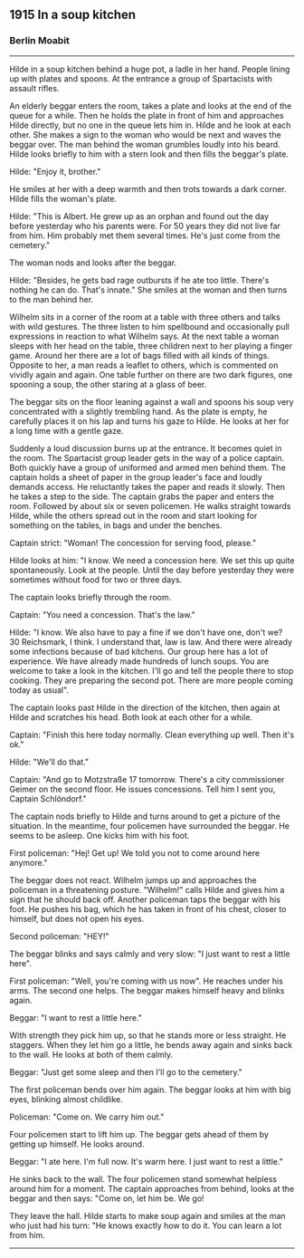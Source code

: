 ## **1915** In a soup kitchen 

### Berlin Moabit
____
Hilde in a soup kitchen behind a huge pot, a ladle in her hand.
People lining up with plates and spoons.
At the entrance a group of Spartacists with assault rifles.

An elderly beggar enters the room, takes a plate and looks at the end of the queue for a while.
Then he holds the plate in front of him and approaches Hilde directly, but no one in the queue lets him in.
Hilde and he look at each other.
She makes a sign to the woman who would be next and waves the beggar over.
The man behind the woman grumbles loudly into his beard.
Hilde looks briefly to him with a stern look and then fills the beggar's plate.

Hilde: "Enjoy it, brother." 

He smiles at her with a deep warmth and then trots towards a dark corner.
Hilde fills the woman's plate.

Hilde: "This is Albert.
He grew up as an orphan and found out the day before yesterday who his parents were.
For 50 years they did not live far from him.
Him probably met them several times.
He's just come from the cemetery."

The woman nods and looks after the beggar.

Hilde: "Besides, he gets bad rage outbursts if he ate too little.
There's nothing he can do.
That's innate."
She smiles at the woman and then turns to the man behind her.

Wilhelm sits in a corner of the room at a table with three others and talks with wild gestures.
The three listen to him spellbound and occasionally pull expressions in reaction to what Wilhelm says.
At the next table a woman sleeps with her head on the table, three children next to her playing a finger game.
Around her there are a lot of bags filled with all kinds of things.
Opposite to her, a man reads a leaflet to others, which is commented on vividly again and again.
One table further on there are two dark figures, one spooning a soup, the other staring at a glass of beer.

The beggar sits on the floor leaning against a wall and spoons his soup very concentrated with a slightly trembling hand.
As the plate is empty, he carefully places it on his lap and turns his gaze to Hilde.
He looks at her for a long time with a gentle gaze.

Suddenly a loud discussion burns up at the entrance.
It becomes quiet in the room.
The Spartacist group leader gets in the way of a police captain.
Both quickly have a group of uniformed and armed men behind them.
The captain holds a sheet of paper in the group leader's face and loudly demands access.
He reluctantly takes the paper and reads it slowly.
Then he takes a step to the side.
The captain grabs the paper and enters the room.
Followed by about six or seven policemen.
He walks straight towards Hilde, while the others spread out in the room and start looking for something on the tables, in bags and under the benches.

Captain strict: "Woman!
The concession for serving food, please." 

Hilde looks at him: "I know.
We need a concession here.
We set this up quite spontaneously.
Look at the people.
Until the day before yesterday they were sometimes without food for two or three days.

The captain looks briefly through the room.

Captain: "You need a concession.
That's the law."

Hilde: "I know.
We also have to pay a fine if we don't have one, don't we?
30 Reichsmark, I think.
I understand that, law is law.
And there were already some infections because of bad kitchens.
Our group here has a lot of experience.
We have already made hundreds of lunch soups.
You are welcome to take a look in the kitchen.
I'll go and tell the people there to stop cooking.
They are preparing the second pot.
There are more people coming today as usual".

The captain looks past Hilde in the direction of the kitchen, then again at Hilde and scratches his head.
Both look at each other for a while.

Captain: "Finish this here today normally.
Clean everything up well.
Then it's ok."

Hilde: "We'll do that."

Captain: "And go to Motzstraße 17 tomorrow.
There's a city commissioner Geimer on the second floor.
He issues concessions.
Tell him I sent you, Captain Schlöndorf."

The captain nods briefly to Hilde and turns around to get a picture of the situation.
In the meantime, four policemen have surrounded the beggar.
He seems to be asleep.
One kicks him with his foot.

First policeman: "Hej!
Get up!
We told you not to come around here anymore."

The beggar does not react.
Wilhelm jumps up and approaches the policeman in a threatening posture.
"Wilhelm!" calls Hilde and gives him a sign that he should back off.
Another policeman taps the beggar with his foot.
He pushes his bag, which he has taken in front of his chest, closer to himself, but does not open his eyes.

Second policeman: "HEY!"

The beggar blinks and says calmly and very slow: "I just want to rest a little here".

First policeman: "Well, you're coming with us now".
He reaches under his arms.
The second one helps.
The beggar makes himself heavy and blinks again.

Beggar: "I want to rest a little here."

With strength they pick him up, so that he stands more or less straight.
He staggers.
When they let him go a little, he bends away again and sinks back to the wall.
He looks at both of them calmly.

Beggar: "Just get some sleep and then I'll go to the cemetery."

The first policeman bends over him again.
The beggar looks at him with big eyes, blinking almost childlike.

Policeman: "Come on.
We carry him out."

Four policemen start to lift him up.
The beggar gets ahead of them by getting up himself.
He looks around.

Beggar: "I ate here.
I'm full now.
It's warm here.
I just want to rest a little."

He sinks back to the wall.
The four policemen stand somewhat helpless around him for a moment.
The captain approaches from behind, looks at the beggar and then says: "Come on, let him be.
We go!

They leave the hall.
Hilde starts to make soup again and smiles at the man who just had his turn: 
"He knows exactly how to do it.
You can learn a lot from him.
____
